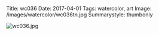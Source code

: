 Title: wc036
Date: 2017-04-01
Tags: watercolor, art
Image: /images/watercolor/wc036tn.jpg
Summarystyle: thumbonly

![wc036.jpg]({filename}/images/watercolor/wc036.jpg)
